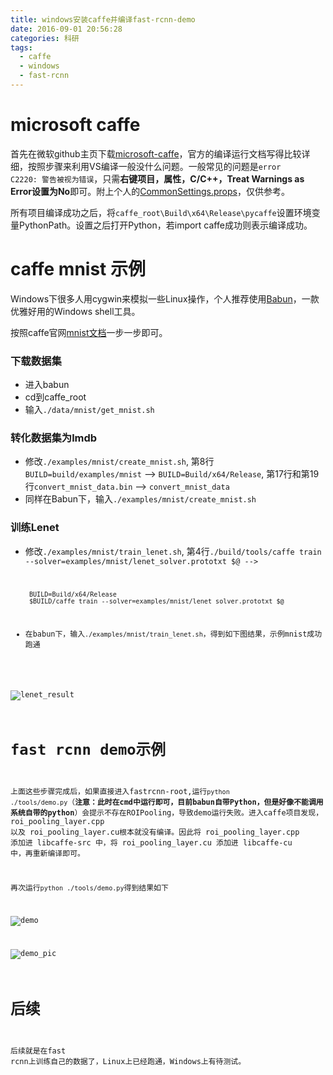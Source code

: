 ```yaml
---
title: windows安装caffe并编译fast-rcnn-demo
date: 2016-09-01 20:56:28
categories: 科研
tags:
  - caffe
  - windows
  - fast-rcnn
---
```

# microsoft caffe
首先在微软github主页下载[microsoft-caffe](https://github.com/microsoft/caffe)，官方的编译运行文档写得比较详细，按照步骤来利用VS编译一般没什么问题。一般常见的问题是<code>error C2220: 警告被视为错误</code>，只需**右键项目，属性，C/C++，Treat Warnings as Error设置为No**即可。附上个人的[CommonSettings.props](http://7xt5lb.com2.z0.glb.clouddn.com/CommonSettings.props)，仅供参考。

所有项目编译成功之后，将<code>caffe_root\Build\x64\Release\pycaffe</code>设置环境变量PythonPath。设置之后打开Python，若import caffe成功则表示编译成功。

# caffe mnist 示例
Windows下很多人用cygwin来模拟一些Linux操作，个人推荐使用[Babun](http://babun.github.io/)，一款优雅好用的Windows shell工具。

按照caffe官网[mnist文档](http://caffe.berkeleyvision.org/gathered/examples/mnist.html)一步一步即可。

### 下载数据集

  + 进入babun
  + cd到caffe_root
  + 输入<code>./data/mnist/get_mnist.sh</code>

### 转化数据集为lmdb
  
+ 修改<code>./examples/mnist/create_mnist.sh</code>, 第8行<code>BUILD=build/examples/mnist</code> --> <code>BUILD=Build/x64/Release</code>, 第17行和第19行<code>convert_mnist_data.bin</code> --> <code>convert_mnist_data</code>
+ 同样在Babun下，输入<code>./examples/mnist/create_mnist.sh</code>

### 训练Lenet
  + 修改<code>./examples/mnist/train_lenet.sh</code>, 第4行<code>./build/tools/caffe train --solver=examples/mnist/lenet_solver.prototxt $@ -->
    ```
     BUILD=Build/x64/Release
     $BUILD/caffe train --solver=examples/mnist/lenet_solver.prototxt $@
    ```
  
  + 在babun下，输入<code>./examples/mnist/train_lenet.sh</code>，得到如下图结果，示例mnist成功跑通

  ![lenet_result](http://7xt5lb.com2.z0.glb.clouddn.com/lenet_win.jpg)

# fast rcnn demo示例
上面这些步骤完成后，如果直接进入fastrcnn-root,运行<code>python ./tools/demo.py</code>（**注意：此时在cmd中运行即可，目前babun自带Python，但是好像不能调用系统自带的python**）会提示不存在ROIPooling，导致demo运行失败。进入caffe项目发现，roi_pooling_layer.cpp 以及 roi_pooling_layer.cu根本就没有编译。因此将 roi_pooling_layer.cpp 添加进 libcaffe-src 中，将 roi_pooling_layer.cu 添加进 libcaffe-cu 中，再重新编译即可。

再次运行<code>python ./tools/demo.py</code>得到结果如下

![demo](http://7xt5lb.com2.z0.glb.clouddn.com/fastrcnn_demo.jpg)

![demo_pic](http://7xt5lb.com2.z0.glb.clouddn.com/fastrcnn_demo_pic.png)

# 后续
后续就是在fast rcnn上训练自己的数据了，Linux上已经跑通，Windows上有待测试。